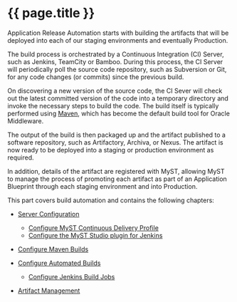 # {{ page.title }}

Application Release Automation starts with building the artifacts that will be deployed into each of our staging environments and eventually Production.

The build process is orchestrated by a Continuous Integration (CI) Server, such as Jenkins, TeamCity or Bamboo. During this process, the CI Server will periodically poll the source code repository, such as Subversion or Git, for any code changes (or commits) since the previous build. 

On discovering a new version of the source code, the CI Sever will check out the latest committed version of the code into a temporary directory and invoke the necessary steps to build the code.  The build itself is typically performed using [Maven](https://en.wikipedia.org/wiki/Maven), which has become the default build tool for Oracle Middleware.

The output of the build is then packaged up and the artifact published to a software repository, such as Artifactory, Archiva, or Nexus. The artifact is now ready to be deployed into a staging or production environment as required.

In addition, details of the artifact are registered with MyST, allowing MyST to manage the process of promoting each artifact as part of an Application Blueprint through each staging environment and into Production.

This part covers build automation and contains the following chapters:

* [Server Configuration](/build/server/configuration/README.md)
    * [Configure MyST Continuous Delivery Profile](/infrastructure/continuous-delivery-profile/README.md)
    * [Configure the MyST Studio plugin for Jenkins](/build/server/configuration/jenkins/README.md)


* [Configure Maven Builds](/build/maven/README.md)  

* [Configure Automated Builds ](/build/ci/README.md)
    * [Configure Jenkins Build Jobs](/build/ci/jenkins/README.md)


* [Artifact Management](/build/artifacts/README.md)
